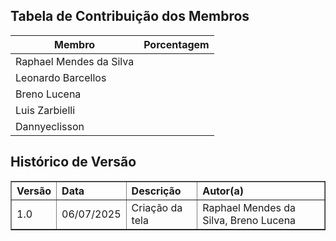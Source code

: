 
## Tabela de Contribuição dos Membros

| Membro                       | Porcentagem         | 
|------------------------------|---------------------|
| Raphael Mendes da Silva      |                     |
| Leonardo Barcellos           |                     |
| Breno Lucena                 |                     |     
| Luis Zarbielli               |                     |     
| Dannyeclisson                |                     | 






## Histórico de Versão

<table border="1" style="width:100%; border-collapse: collapse; text-align: left;">
  <thead>
    <tr>
      <th>Versão</th>
      <th>Data</th>
      <th>Descrição</th>
      <th>Autor(a)</th>
    </tr>
  </thead>
  <tbody>
    <tr>
      <td>1.0</td>
      <td>06/07/2025</td>
      <td>Criação da tela</td>
      <td>Raphael Mendes da Silva, Breno Lucena</td>
    </tr>

  </tbody>
</table>